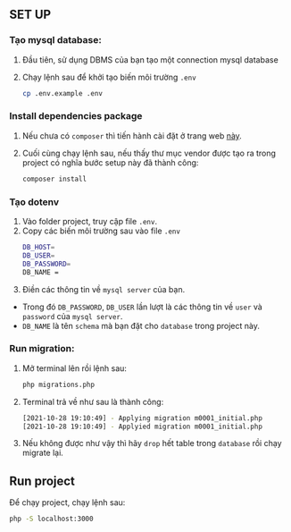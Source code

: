 ## SET UP

### Tạo mysql database:

1. Đầu tiên, sử dụng DBMS của bạn tạo một connection mysql database
2. Chạy lệnh sau để khởi tạo biến môi trường `.env`

    ```bash
    cp .env.example .env
    ```
### Install dependencies package
1. Nếu chưa có `composer` thì tiến hành cài đặt ở trang web [này](https://getcomposer.org/download/).

2. Cuối cùng chạy lệnh sau, nếu thấy thư mục vendor được tạo ra trong project có nghĩa bước setup này đã thành công:

    ```bash
    composer install
    ```
### Tạo dotenv


1. Vào folder project, truy cập file `.env`.
2. Copy các biến môi trường sau vào file `.env`
    ```bash
    DB_HOST=
    DB_USER=
    DB_PASSWORD=
    DB_NAME = 
    ```
3. Điền các thông tin về `mysql server` của bạn. 
- Trong đó `DB_PASSWORD`, `DB_USER` lần lượt là các thông tin về `user` và `password` của `mysql server`. 
- `DB_NAME` là tên `schema` mà bạn đặt cho `database` trong project này.

### Run migration:

1. Mở terminal lên rồi lệnh sau:

    ```bash
    php migrations.php
    ```

2. Terminal trả về như sau là thành công:

    ```bash
    [2021-10-28 19:10:49] - Applying migration m0001_initial.php
    [2021-10-28 19:10:49] - Applyied migration m0001_initial.php
    ```

3. Nếu không được như vậy thì hãy `drop` hết table trong `database` rồi chạy migrate lại.<br />

## Run project

Để chạy project, chạy lệnh sau:

```bash
php -S localhost:3000
```